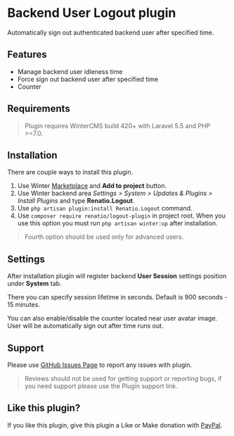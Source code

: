 # Backend User Logout plugin

Automatically sign out authenticated backend user after specified time.

## Features

* Manage backend user idleness time
* Force sign out backend user after specified time
* Counter

## Requirements

> Plugin requires WinterCMS build 420+ with Laravel 5.5 and PHP >=7.0.

## Installation

There are couple ways to install this plugin.

1. Use Winter [Marketplace](http://wintercms.com/help/site/marketplace) and __Add to project__ button. 
2. Use Winter backend area *Settings > System > Updates & Plugins > Install Plugins* and type __Renatio.Logout__.
3. Use `php artisan plugin:install Renatio.Logout` command.
4. Use `composer require renatio/logout-plugin` in project root. When you use this option you must run `php artisan winter:up` after installation.

> Fourth option should be used only for advanced users.

## Settings

After installation plugin will register backend **User Session** settings position under **System** tab.

There you can specify session lifetime in seconds. Default is 900 seconds - 15 minutes.

You can also enable/disable the counter located near user avatar image. User will be automatically sign out after time runs out.

## Support

Please use [GitHub Issues Page](https://github.com/mplodowski/logout-plugin/issues) to report any issues with plugin.

> Reviews should not be used for getting support or reporting bugs, if you need support please use the Plugin support link.

## Like this plugin?

If you like this plugin, give this plugin a Like or Make donation with [PayPal](https://www.paypal.me/mplodowski).